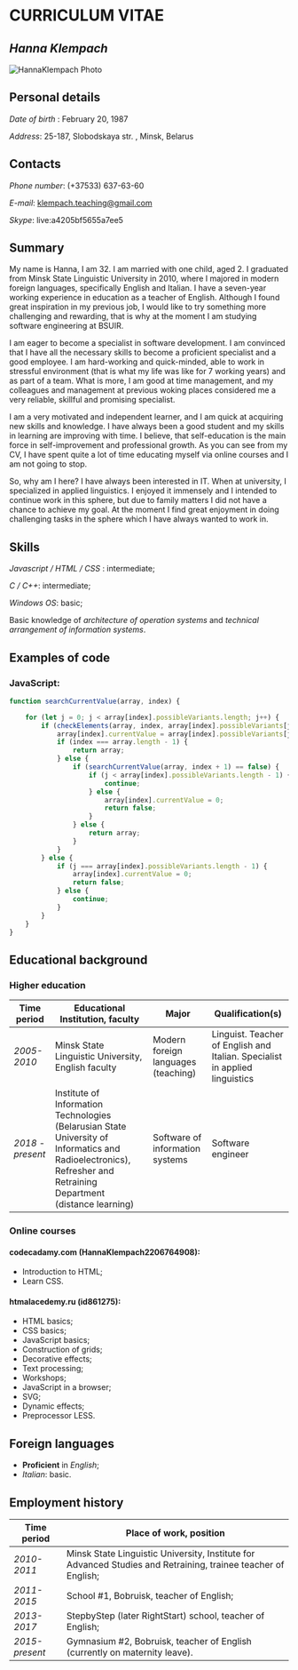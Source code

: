 # **CURRICULUM VITAE**

## *Hanna Klempach*

![HannaKlempach Photo](https://avatars3.githubusercontent.com/u/47563276?s=400&u=5cfee861b2f3ea181a9552e8704499c37912b6cc&v=4)

## Personal details
*Date of birth* : February 20, 1987

*Address*: 25-187, Slobodskaya str. , Minsk, Belarus


## Contacts
*Phone number*: (+37533) 637-63-60

*E-mail*: klempach.teaching@gmail.com

*Skype*: live:a4205bf5655a7ee5

## Summary

My name is Hanna, I am 32. I am married with one child, aged 2. I graduated from Minsk State Linguistic University in 2010, where I majored in modern foreign languages, specifically English and Italian. I have a seven-year working experience in education as a teacher of English. Although I found great inspiration in my previous job, I would like to try something more challenging and rewarding, that is why at the moment I am studying software engineering at BSUIR. 

I am eager to become a specialist in software development. I am convinced that I have all the necessary skills to become a proficient specialist and a good employee. I am hard-working and quick-minded, able to work in stressful environment (that is what my life was like for 7 working years) and as part of a team. What is more, I am good at time management, and my colleagues and management at previous woking places considered me a very reliable, skillful and promising specialist. 

I am a very motivated and independent learner, and I am quick at acquiring new skills and knowledge. I have always been a good student and my skills in learning are improving with time. I believe, that self-education is the main force in self-improvement and professional growth. As you can see from my CV, I have spent quite a lot of time educating myself via online courses and I am not going to stop.

So, why am I here? I have always been interested in IT. When at university, I specialized in applied linguistics. I enjoyed it immensely and I intended to continue work in this sphere, but due to family matters I did not have a chance to achieve my goal. At the moment I find great enjoyment in doing challenging tasks in the sphere which I have always wanted to work in.

## Skills

*Javascript / HTML / CSS* : intermediate;

*C / C++*: intermediate;

*Windows OS*: basic;

Basic knowledge of *architecture of operation systems* and *technical arrangement of information systems*.

## Examples of code

### JavaScript:

```js 
function searchCurrentValue(array, index) {

    for (let j = 0; j < array[index].possibleVariants.length; j++) {
        if (checkElements(array, index, array[index].possibleVariants[j]) == true) {
            array[index].currentValue = array[index].possibleVariants[j];
            if (index === array.length - 1) {
                return array;
            } else {
                if (searchCurrentValue(array, index + 1) == false) {
                    if (j < array[index].possibleVariants.length - 1) {
                        continue;
                    } else {
                        array[index].currentValue = 0;
                        return false;
                    }
                } else {
                    return array;
                }
            }
        } else {
            if (j === array[index].possibleVariants.length - 1) {
                array[index].currentValue = 0;
                return false;
            } else {
                continue;
            }
        }
    }
}
```
## Educational background

### Higher education

Time period | Educational Institution, faculty | Major | Qualification(s)
-------------- | -------------------------------- | ----- | ---------------- 
*2005-2010* | Minsk State Linguistic University, English faculty | Modern foreign languages (teaching) | Linguist. Teacher of English and Italian. Specialist in applied linguistics
*2018 - present* | Institute of Information Technologies (Belarusian State University of Informatics and Radioelectronics), Refresher and Retraining Department (distance learning) | Software of information systems | Software engineer  

### Online courses

#### codecadamy.com (HannaKlempach2206764908): 

* Introduction to HTML;
* Learn CSS.

#### htmalacedemy.ru (id861275):

* HTML basics;
* CSS basics; 
* JavaScript basics;
* Construction of grids;
* Decorative effects;
* Text processing;
* Workshops;
* JavaScript in a browser;
* SVG;
* Dynamic effects;
* Preprocessor LESS.

## Foreign languages

* **Proficient** in *English*;
* *Italian*: basic.

## Employment history

Time period | Place of work, position
-------------- | -----------------------
*2010-2011* | Minsk State Linguistic University, Institute for Advanced Studies and Retraining, trainee teacher of English;
*2011-2015* | School #1, Bobruisk, teacher of English;
*2013-2017* | StepbyStep (later RightStart) school, teacher of English;
*2015-present* | Gymnasium #2, Bobruisk,  teacher of English (currently on maternity leave).